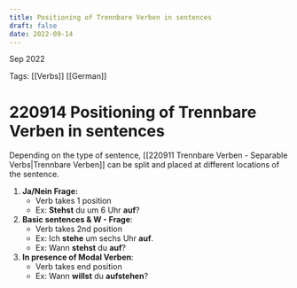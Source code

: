 ```yaml
---
title: Positioning of Trennbare Verben in sentences
draft: false
date: 2022-09-14
---
```


Sep 2022
   

Tags: [[Verbs]] [[German]] 

# 220914 Positioning of Trennbare Verben in sentences
Depending on the type of sentence, [[220911 Trennbare Verben - Separable Verbs|Trennbare Verben]] can be split and placed at different locations of the sentence.

1. **Ja/Nein Frage:** 
	- Verb takes 1 position
	- Ex: **Stehst** du um 6 Uhr **auf**?
1. **Basic sentences & W - Frage**: 
	- Verb takes 2nd position
	- Ex: Ich **stehe** um sechs Uhr **auf**.
	- Ex: Wann **stehst** du **auf**?
3. **In presence of Modal Verben**: 
	- Verb takes end position
	- Ex: Wann **willst** du **aufstehen**?
	

